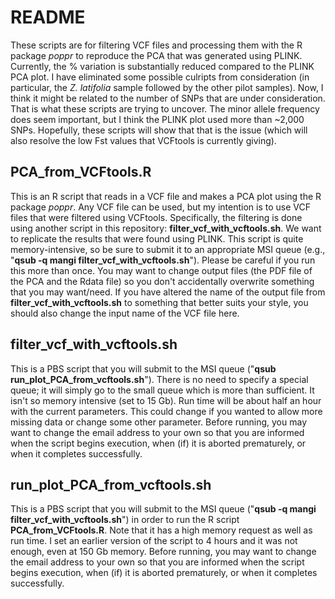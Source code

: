 # README
These scripts are for filtering VCF files and processing them with the R package _poppr_ to reproduce the PCA that was generated using PLINK. Currently, the % variation is substantially reduced compared to the PLINK PCA plot. I have eliminated some possible culripts from consideration (in particular, the _Z. latifolia_ sample followed by the other pilot samples). Now, I think it might be related to the number of SNPs that are under consideration. That is what these scripts are trying to uncover. The minor allele frequency does seem important, but I think the PLINK plot used more than ~2,000 SNPs. Hopefully, these scripts will show that that is the issue (which will also resolve the low Fst values that VCFtools is currently giving).

## PCA_from_VCFtools.R
This is an R script that reads in a VCF file and makes a PCA plot using the R package _poppr_. Any VCF file can be used, but my intention is to use VCF files that were filtered using VCFtools. Specifically, the filtering is done using another script in this repository: **filter_vcf_with_vcftools.sh**. We want to replicate the results that were found using PLINK. This script is quite memory-intensive, so be sure to submit it to an appropriate MSI queue (e.g., "**qsub -q mangi filter_vcf_with_vcftools.sh**"). Please be careful if you run this more than once. You may want to change output files (the PDF file of the PCA and the Rdata file) so you don't accidentally overwrite something that you may want/need. If you have altered the name of the output file from **filter_vcf_with_vcftools.sh** to something that better suits your style, you should also change the input name of the VCF file here.

## filter_vcf_with_vcftools.sh
This is a PBS script that you will submit to the MSI queue ("**qsub run_plot_PCA_from_vcftools.sh**"). There is no need to specify a special queue; it will simply go to the small queue which is more than sufficient. It isn't so memory intensive (set to 15 Gb). Run time will be about half an hour with the current parameters. This could change if you wanted to allow more missing data or change some other parameter. Before running, you may want to change the email address to your own so that you are informed when the script begins execution, when (if) it is aborted prematurely, or when it completes successfully.

## run_plot_PCA_from_vcftools.sh
This is a PBS script that you will submit to the MSI queue ("**qsub -q mangi filter_vcf_with_vcftools.sh**") in order to run the R script **PCA_from_VCFtools.R**. Note that it has a high memory request as well as run time. I set an earlier version of the script to 4 hours and it was not enough, even at 150 Gb memory. Before running, you may want to change the email address to your own so that you are informed when the script begins execution, when (if) it is aborted prematurely, or when it completes successfully.
